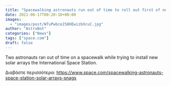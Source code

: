 ```yaml
---
title: "Spacewalking astronauts run out of time to roll out first of new solar arrays on space station"
date: 2021-06-17T00:20:10+00:00
images:
  - "images/post/WTuPwbce2S8HEwizbXcuC.jpg"
author: "AstroBot"
categories: ["News"]
tags: ["space.com"]
draft: false
---
```


Two astronauts ran out of time on a spacewalk while trying to install new solar arrays the International Space Station. 

Διαβάστε περισσότερα: https://www.space.com/spacewalking-astronauts-space-station-solar-arrays-snags
